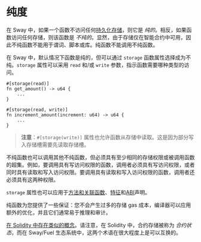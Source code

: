 # 纯度

在 Sway 中，如果一个函数不访问任何[持久化存储](./storage.md)，则它是 _纯的_。相反，如果函数访问任何存储，则该函数是 _不纯的_。显然，由于存储仅在智能合约中可用，因此不纯函数不能用于谓词、脚本或库。纯函数不能调用不纯函数。

在 Sway 中，默认情况下函数是纯的，但可以通过 `storage` 函数属性选择成为不纯。`storage` 属性可以采用 `read` 和/或 `write` 参数，指示函数需要哪种类型的访问。

```sway
#[storage(read)]
fn get_amount() -> u64 {
    ...
}

#[storage(read, write)]
fn increment_amount(increment: u64) -> u64 {
    ...
}
```

> **注意**：`#[storage(write)]` 属性也允许函数从存储中读取。这是因为部分写入存储槽需要先读取存储槽。

不纯函数也可以调用其他不纯函数，但必须具有至少相同的存储权限或被调用函数的超集。例如，要调用具有写访问权限的函数，调用者必须具有写访问权限，或者同时具有读取和写入访问权限。要调用具有读取和写入访问权限的函数，调用者还必须具有这两种权限。

`storage` 属性也可以应用于[方法和关联函数](../basics/methods_and_associated_functions.md)、[特征](../advanced/traits.md)和[ABI](../sway-program-types/smart_contracts.md#the-abi-declaration)声明。

纯函数为您提供了一些保证：您不会产生过多的存储 gas 成本，编译器可以应用额外的优化，并且它们通常易于推理和审计。

[在 Solidity 中存在类似的概念](https://docs.soliditylang.org/en/v0.8.10/contracts.html#pure-functions)。请注意，在 Solidity 中，合约存储被称为 _合约状态_，而在 Sway/Fuel 生态系统中，这两个术语在很大程度上是可以互换的。
